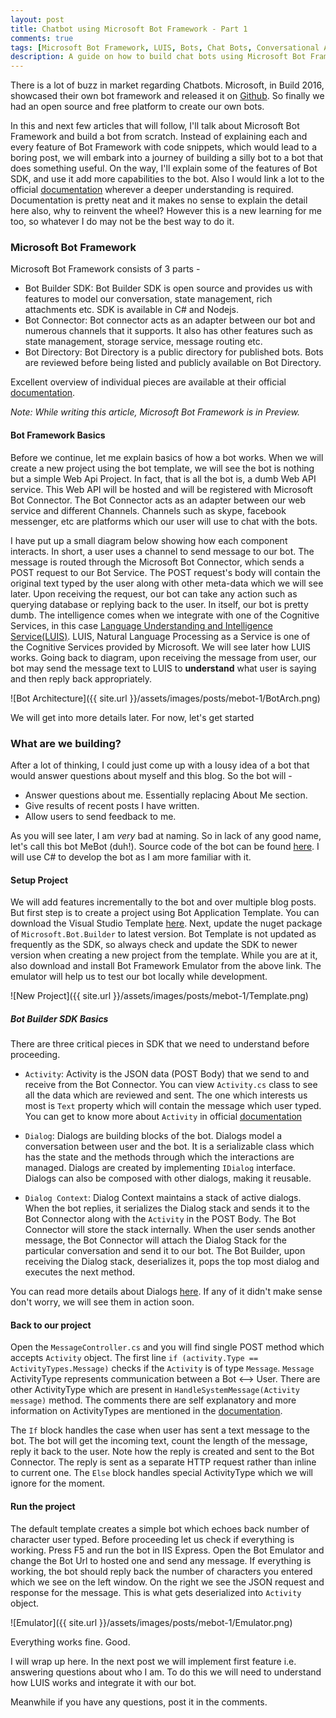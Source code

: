 ```yaml
---
layout: post
title: Chatbot using Microsoft Bot Framework - Part 1
comments: true
tags: [Microsoft Bot Framework, LUIS, Bots, Chat Bots, Conversational Apps]
description: A guide on how to build chat bots using Microsoft Bot Framework - Part 1
---
```



There is a lot of buzz in market regarding Chatbots. Microsoft, in Build 2016, showcased their own bot framework and released it on [Github](https://github.com/Microsoft/BotBuilder). So finally we had an open source and free platform to create our own bots.

In this and next few articles that will follow, I'll talk about Microsoft Bot Framework and build a bot from scratch. Instead of explaining each and every feature of Bot Framework with code snippets, which would lead to a boring post, we will embark into a journey of building a silly bot to a bot that does something useful. On the way, I'll explain some of the features of Bot SDK, and use it add more capabilities to the bot. Also I would link a lot to the official [documentation](https://docs.botframework.com) wherever a deeper understanding is required. Documentation is pretty neat and it makes no sense to explain the detail here also, why to reinvent the wheel? However this is a new learning for me too, so whatever I do may not be the best way to do it.

### Microsoft Bot Framework

Microsoft Bot Framework consists of 3 parts - 

* Bot Builder SDK: Bot Builder SDK is open source and provides us with features to model our conversation, state management, rich attachments etc. SDK is available in C# and Nodejs.
* Bot Connector: Bot connector acts as an adapter between our bot and numerous channels that it supports. It also has other features such as state management, storage service, message routing etc.
* Bot Directory: Bot Directory is a public directory for published bots. Bots are reviewed before being listed and publicly available on Bot Directory.

Excellent overview of individual pieces are available at their official [documentation](https://docs.botframework.com).

*Note: While writing this article, Microsoft Bot Framework is in Preview.*


#### Bot Framework Basics

Before we continue, let me explain basics of how a bot works. When we will create a new project using the bot template, we will see the bot is nothing but a simple Web Api Project. In fact, that is all the bot is, a dumb Web API service. This Web API will be hosted and will be registered with Microsoft Bot Connector. The Bot Connector acts as an adapter between our web service and different Channels. Channels such as skype, facebook messenger, etc are platforms which our user will use to chat with the bots.

I have put up a small diagram below showing how each component interacts. In short, a user uses a channel to send message to our bot. The message is routed through the Microsoft Bot Connector, which sends a POST request to our Bot Service. The POST request's body will contain the original text typed by the user along with other meta-data which we will see later. Upon receiving the request, our bot can take any action such as querying database or replying back to the user. In itself, our bot is pretty dumb. The intelligence comes when we integrate with one of the Cognitive Services, in this case [Language Understanding and Intelligence Service(LUIS)](https://www.luis.ai). LUIS, Natural Language Processing as a Service is one of the Cognitive Services provided by Microsoft. We will see later how LUIS works. Going back to diagram, upon receiving the message from user, our bot may send the message text to LUIS to **understand** what user is saying and then reply back appropriately.

![Bot Architecture]({{ site.url }}/assets/images/posts/mebot-1/BotArch.png)


We will get into more details later. For now, let's get started

### What are we building?
After a lot of thinking, I could just come up with a lousy idea of a bot that would answer questions about myself and this blog. So the bot will - 

* Answer questions about me. Essentially replacing About Me section.
* Give results of recent posts I have written.
* Allow users to send feedback to me.

As you will see later, I am *very* bad at naming. So in lack of any good name, let's call this bot MeBot (duh!). Source code of the bot can be found [here](https://github.com/ankitbko/MeBot). I will use C# to develop the bot as I am more familiar with it.


#### Setup Project

We will add features incrementally to the bot and over multiple blog posts. But first step is to create a project using Bot Application Template. You can download the Visual Studio Template [here](https://docs.botframework.com/en-us/downloads). Next, update the nuget package of `Microsoft.Bot.Builder` to latest version. Bot Template is not updated as frequently as the SDK, so always check and update the SDK to newer version when creating a new project from the template. While you are at it, also download and install Bot Framework Emulator from the above link. The emulator will help us to test our bot locally while development.

![New Project]({{ site.url }}/assets/images/posts/mebot-1/Template.png)


##### Bot Builder SDK Basics

There are three critical pieces in SDK that we need to understand before proceeding.

* `Activity`: Activity is the JSON data (POST Body) that we send to and receive from the Bot Connector. You can view `Activity.cs` class to see all the data which are reviewed and sent. The one which interests us most is `Text` property which will contain the message which user typed. You can get to know more about `Activity` in official [documentation](https://docs.botframework.com/en-us/csharp/builder/sdkreference/connector.html)

* `Dialog`: Dialogs are building blocks of the bot. Dialogs model a conversation between user and the bot. It is a serializable class which has the state and the methods through which the interactions are managed. Dialogs are created by implementing `IDialog` interface. Dialogs can also be composed with other dialogs, making it reusable. 

* `Dialog Context`: Dialog Context maintains a stack of active dialogs. When the bot replies, it serializes the Dialog stack and sends it to the Bot Connector along with the `Activity` in the POST Body. The Bot Connector will store the stack internally. When the user sends another message, the Bot Connector will attach the Dialog Stack for the particular conversation and send it to our bot. The Bot Builder, upon receiving the Dialog stack, deserializes it, pops the top most dialog and executes the next method.


You can read more details about Dialogs [here](https://docs.botframework.com/en-us/csharp/builder/sdkreference/dialogs.html). If any of it didn't make sense don't worry, we will see them in action soon.


#### Back to our project

Open the `MessageController.cs` and you will find single POST method which accepts `Activity` object. The first line `if (activity.Type == ActivityTypes.Message)` checks if the `Activity` is of type `Message`. `Message` ActivityType represents communication between a Bot <--> User. There are other ActivityType which are present in `HandleSystemMessage(Activity message)` method. The comments there are self explanatory and more information on ActivityTypes are mentioned in the [documentation](https://docs.botframework.com/en-us/csharp/builder/sdkreference/activities.html).

The `If` block handles the case when user has sent a text message to the bot. The bot will get the incoming text, count the length of the message, reply it back to the user. Note how the reply is created and sent to the Bot Connector. The reply is sent as a separate HTTP request rather than inline to current one. The `Else` block handles special ActivityType which we will ignore for the moment.

#### Run the project

The default template creates a simple bot which echoes back number of character user typed. Before proceeding let us check if everything is working. Press F5 and run the bot in IIS Express. Open the Bot Emulator and change the Bot Url to hosted one and send any message. If everything is working, the bot should reply back the number of characters you entered which we see on the left window. On the right we see the JSON request and response for the message. This is what gets deserialized into `Activity` object.

![Emulator]({{ site.url }}/assets/images/posts/mebot-1/Emulator.png)


Everything works fine. Good.

I will wrap up here. In the next post we will implement first feature i.e. answering questions about who I am. To do this we will need to understand how LUIS works and integrate it with our bot.

Meanwhile if you have any questions, post it in the comments.